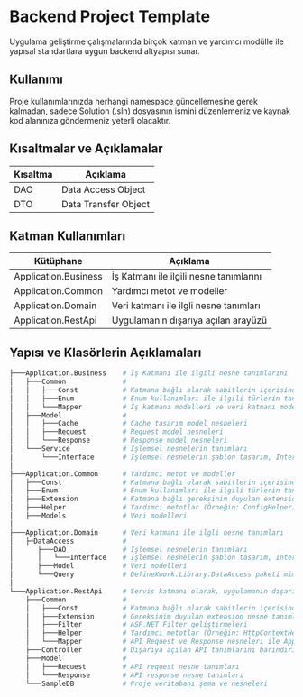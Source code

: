 # Backend Project Template

Uygulama geliştirme çalışmalarında birçok katman ve yardımcı modülle ile yapısal standartlara uygun backend altyapısı sunar. 

## Kullanımı

Proje kullanımlarınızda herhangi namespace güncellemesine gerek kalmadan, sadece Solution (.sln) dosyasının ismini düzenlemeniz ve kaynak kod alanınıza göndermeniz yeterli olacaktır.

## Kısaltmalar ve Açıklamalar

| Kısaltma | Açıklama           |
| -------- | ------------------ |
| DAO      |Data Access Object  |
| DTO      |Data Transfer Object|

## Katman Kullanımları

| Kütüphane            | Açıklama                                   |
| -------------------- | ------------------------------------------ |
| Application.Business | İş Katmanı ile ilgili nesne tanımlarını    |
| Application.Common   | Yardımcı metot ve modeller                 |
| Application.Domain   | Veri katmanı ile ilgli nesne tanımları     |
| Application.RestApi  | Uygulamanın dışarıya açılan arayüzü        |


## Yapısı ve Klasörlerin Açıklamaları

```py
├───Application.Business    # İş Katmanı ile ilgili nesne tanımlarını 
│   ├───Common              #
│   │   ├───Const           # Katmana bağlı olarak sabitlerin içerisinde bulunduğu nesneler (Örneğin: CacheKeys)
│   │   ├───Enum            # Enum kullanımları ile ilgili türlerin tanımları 
│   │   └───Mapper          # İş katmanı modelleri ve veri katmanı modellerin eşlendiği tanımlar
│   ├───Model               #
│   │   ├───Cache           # Cache tasarım model nesneleri
│   │   ├───Request         # Request model nesneleri
│   │   └───Response        # Response model nesneleri
│   └───Service             # İşlemsel nesnelerin tanımları
│       └───Interface       # İşlemsel nesnelerin şablon tasarım, Interface nesneleri
│
├───Application.Common      # Yardımcı metot ve modeller
│   ├───Const               # Katmana bağlı olarak sabitlerin içerisinde bulunduğu nesneler (Örneğin: MessageCodes)
│   ├───Enum                # Enum kullanımları ile ilgili türlerin tanımları 
│   ├───Extension           # Katmana bağlı gereksinim duyulan extension nesne tanımları (Örneğin: StringExtension)
│   ├───Helper              # Yardımcı metotlar (Örneğin: ConfigHelper)
│   ├───Models              # Veri modelleri
│
├───Application.Domain      # Veri katmanı ile ilgli nesne tanımları
│   ├─DataAccess            #
│      ├───DAO              # İşlemsel nesnelerin tanımları
│      │   └───Interface    # İşlemsel nesnelerin şablon tasarım, Interface nesneleri
│      ├───Model            # Veri modelleri
│      └───Query            # DefineXwork.Library.DataAccess paketi mimarisinden gelen IQueryTemplate'den türemiş, nesne tanımlarını barındırır.
│
└───Application.RestApi     # Servis katmanı olarak, uygulamanın dışarıya açılan arayüzüdür.
    ├───Common              # 
    │   ├───Const           # Katmana bağlı olarak sabitlerin içerisinde bulunduğu nesneleri barındırır. (Örneğin: RestErrorCodes)
    │   ├───Extension       # Gereksinim duyulan extension nesne tanımları (Örneğin: SecurityMiddleware)
    │   ├───Filter          # ASP.NET Filter geliştirmeleri  
    │   ├───Helper          # Yardımcı metotlar (Örneğin: HttpContextHelper)
    │   └───Mapper          # API Request ve Response nesneleri ile Application.Business kütüphanesindeki modelleri eşleme nesnelerini taşır.
    ├───Controller          # Dışarıya açılan API tanımlarını barındırır.
    ├───Model               #
    │   ├───Request         # API request nesne tanımları
    │   └───Response        # API response nesne tanımları
    └───SampleDB            # Proje veritabanı şema ve nesneleri
```
